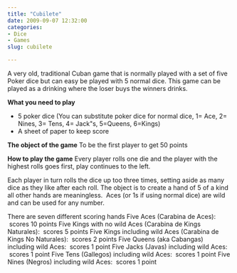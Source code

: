 ```yaml
---
title: "Cubilete"
date: 2009-09-07 12:32:00
categories:
- Dice
- Games
slug: cubilete

---
```


A very old, traditional Cuban game that is normally played with a set of five Poker dice but can easy be played with 5 normal dice.
This game can be played as a drinking where the loser buys the winners drinks.

<strong>What you need to play</strong>
<ul>
	<li>5 poker dice (You can substitute poker dice for normal dice, 1= Ace, 2= Nines, 3= Tens, 4= Jack&quot;s, 5=Queens, 6=Kings)</li>
	<li>A sheet of paper to keep score</li>
</ul>
<strong>The object of the game</strong>
To be the first player to get 50 points

<strong>How to play the game</strong>
Every player rolls one die and the player with the highest rolls goes first, play continues to the left.

Each player in turn rolls the dice up too three times, setting aside as many dice as they like after each roll. The object is to create a hand of 5 of a kind all other hands are meaningless.  Aces (or 1s if using normal dice) are wild and can be used for any number.

There are seven different scoring hands
Five Aces (Carabina de Aces):  scores 10 points
Five Kings with no wild Aces (Carabina de Kings Naturales):  scores 5 points
Five Kings including wild Aces (Carabina de Kings No Naturales):  scores 2 points
Five Queens (aka Cabangas) including wild Aces:  scores 1 point
Five Jacks (Javas) including wild Aces:  scores 1 point
Five Tens (Gallegos) including wild Aces:  scores 1 point
Five Nines (Negros) including wild Aces:  scores 1 point
